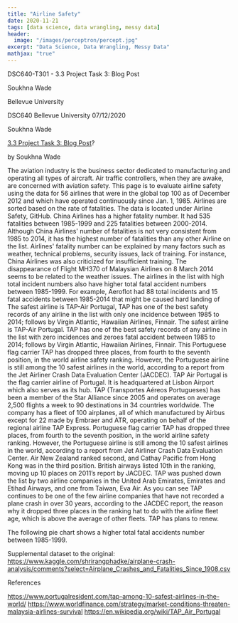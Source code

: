 ```yaml
---
title: "Airline Safety"
date: 2020-11-21
tags: [data science, data wrangling, messy data]
header:
  image: "/images/perceptron/percept.jpg"
excerpt: "Data Science, Data Wrangling, Messy Data"
mathjax: "true"
---
```




DSC640-T301 - 3.3 Project Task 3: Blog Post

Soukhna Wade

Bellevue University






DSC640 Bellevue University						07/12/2020

Soukhna Wade

[3.3 Project Task 3: Blog Post](https://souwade2.blogspot.com/2020/07/airline-safety-1985-2014.html)?



 
by Soukhna Wade
 
The aviation industry is the business sector dedicated to manufacturing and operating all types of aircraft. Air traffic controllers, when they are awake, are concerned with aviation safety. This page is to evaluate airline safety using the data for 56 airlines that were in the global top 100 as
of December 2012 and which have operated continuously since Jan. 1, 1985. Airlines are sorted based on the rate of fatalities. The data is located under  Airline Safety, GitHub.  China Airlines has a higher fatality number. It had 535 fatalities between 1985-1999 and 225 fatalities between 2000-2014. Although China Airlines' number of fatalities is not very consistent from 1985 to 2014, it has the highest number of fatalities than any other Airline on the list.  Airlines' fatality number can be explained by many factors such as weather, technical problems, security issues, lack of training. For instance, China Airlines was also criticized for insufficient training. The disappearance of Flight MH370 of Malaysian Airlines on 8 March 2014 seems to be related to the weather issues.
The airlines in the list with high total incident numbers also have higher total fatal accident numbers between 1985-1999. For example, Aeroflot had 88 total incidents and 15 fatal accidents between 1985-2014 that might be caused hard landing of The safest airline is TAP-Air Portugal,  TAP has one of the best safety records of any airline in the list with only one incidence between 1985 to 2014;  follows by Virgin Atlantic, Hawaiian Airlines, Finnair.  The safest airline is TAP-Air Portugal.   TAP has one of the best safety records of any airline in the list with zero incidences and zeroes fatal accident between 1985 to 2014; follows by Virgin Atlantic, Hawaiian Airlines, Finnair.  This Portuguese flag carrier TAP has dropped three places, from fourth to the seventh position, in the world airline safety ranking.  However, the Portuguese airline is still among the 10 safest airlines in the world, according to a report from the Jet Airliner Crash Data Evaluation Center (JACDEC).
 TAP Air Portugal is the flag carrier airline of Portugal. It is headquartered at Lisbon Airport which also serves as its hub. TAP (Transportes Aéreos Portugueses) has been a member of the Star Alliance since 2005 and operates on average 2,500 flights a week to 90 destinations in 34 countries worldwide. The company has a fleet of 100 airplanes, all of which manufactured by Airbus except for 22 made by Embraer and ATR, operating on behalf of the regional airline TAP Express.
 Portuguese flag carrier TAP has dropped three places, from fourth to the seventh position, in the world airline safety ranking. However, the Portuguese airline is still among the 10 safest airlines in the world, according to a report from Jet Airliner Crash Data Evaluation Center.
Air New Zealand ranked second, and Cathay Pacific from Hong Kong was in the third position. British airways listed 10th in the ranking, moving up 10 places on 2011’s report by JACDEC.
TAP was pushed down the list by two airline companies in the United Arab Emirates, Emirates and Etihad Airways, and one from Taiwan, Eva Air.
As you can see TAP continues to be one of the few airline companies that have not recorded a plane crash in over 30 years, according to the JACDEC report, the reason why it dropped three places in the ranking hat to do with the airline fleet age, which is above the average of other fleets. TAP has plans to renew.

The following pie chart shows a higher total fatal accidents number between 1985-1999.

 



Supplemental dataset to the original:
https://www.kaggle.com/shrirangphadke/airplane-crash-analysis/comments?select=Airplane_Crashes_and_Fatalities_Since_1908.csv








References

https://www.portugalresident.com/tap-among-10-safest-airlines-in-the-world/
https://www.worldfinance.com/strategy/market-conditions-threaten-malaysia-airlines-survival
https://en.wikipedia.org/wiki/TAP_Air_Portugal
























